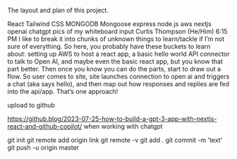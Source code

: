 ﻿The layout and plan of this project.

React
Tailwind CSS
MONGODB
Mongoose
express
node.js
aws
nextjs
openai
chatgpt
pics of my whiteboard
input
Curtis Thompson (He/Him)  6:15 PM
I like to break it into chunks of unknown things to learn/tackle if I’m not sure of everything. So here, you probably have these buckets to learn about: setting up AWS to host a react app, a basic hello world API connector to talk to Open AI, and maybe even the basic react app, but you know that part better. Then once you know you can do the parts, start to draw out a flow. So user comes to site, site launches connection to open ai and triggers a chat (aka says hello), and then map out how responses and replies are fed into the api/app.
That’s one approach!


upload to github

https://github.blog/2023-07-25-how-to-build-a-gpt-3-app-with-nextjs-react-and-github-copilot/ when working with chatgpt


git init
git remote add origin link
git remote -v
git add .
git commit -m 'text'
git push -u origin master


